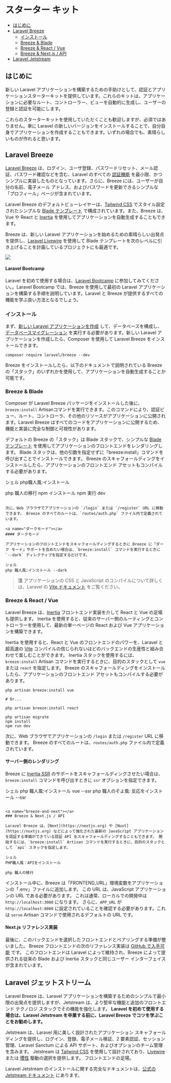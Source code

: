 # スターター キット

- [はじめに](#introduction)
- [Laravel Breeze](#laravel-breeze)
     - [インストール](#laravel-breeze-installation)
     - [Breeze & Blade](#breeze-and-blade)
     - [Breeze & React / Vue](#breeze-and-inertia)
     - [Breeze & Next.js / API](#breeze-and-next)
- [Laravel Jetstream](#laravel-jetstream)

<a name="introduction"></a>
## はじめに

新しい Laravel アプリケーションを構築するための手助けとして、認証とアプリケーションスターターキットを提供しています。これらのキットは、アプリケーションに必要なルート、コントローラー、ビューを自動的に生成し、ユーザーの登録と認証を可能にします。

これらのスターターキットを使用していただくことも歓迎しますが、必須ではありません。単に Laravel の新しいバージョンをインストールすることで、自分自身でアプリケーションを作成することもできます。いずれの場合でも、素晴らしいものが作れると思います。

<a name="laravel-breeze"></a>
## Laravel Breeze

[Laravel Breeze](https://github.com/laravel/breeze) は、ログイン、ユーザ登録、パスワードリセット、メール認証、パスワード確認などを含む、Laravel のすべての [認証機能](/laravel10_ja/authentication) を最小限、かつシンプルに実装したものとなっています。さらに、Breeze には、ユーザーが自分の名前、電子メール アドレス、およびパスワードを更新できるシンプルな「プロフィール」ページが含まれています。

Laravel Breeze のデフォルトビューレイヤーは、[Tailwind CSS](https://tailwindcss.com) でスタイル設定されたシンプルな [Blade テンプレート](/laravel10_ja/blade) で構成されています。また、Breeze は、Vue や React と [Inertia](https://inertiajs.com) を使用してアプリケーションを自動生成することもできます。

Breeze は、新しい Laravel アプリケーションを始めるための素晴らしい出発点を提供し、[Laravel Livewire](https://laravel-livewire.com) を使用して Blade テンプレートを次のレベルに引き上げることを計画しているプロジェクトにも最適です。

<img src="https://laravel.com/img/docs/breeze-register.png">

#### Laravel Bootcamp

Laravel を初めて使用する場合は、[Laravel Bootcamp](https://bootcamp.laravel.com) に参加してみてください。。Laravel Bootcamp では、Breeze を使用して最初の Laravel アプリケーションを構築する手順を説明しています。Laravel と Breeze が提供するすべての機能を学ぶ良い方法となるでしょう。

<a name="laravel-breeze-installation"></a>
### インストール

まず、[新しい Laravel アプリケーションを作成](/laravel10_ja/installation) して、データベースを構成し、[データベースマイグレーション](/laravel10_ja/migrations) を実行する必要があります。新しい Laravel アプリケーションを作成したら、Composer を使用して Laravel Breeze をインストールできます。

```shell
composer require laravel/breeze --dev
```

Breeze をインストールしたら、以下のドキュメントで説明されている Breeze の「スタック」のいずれかを使用して、アプリケーションを自動生成することか可能です。

<a name="breeze-and-blade"></a>
### Breeze & Blade

Composer が Laravel Breeze パッケージをインストールした後に、`breeze:install` Artisanコマンドを実行できます。このコマンドにより、認証ビュー、ルート、コントローラ、その他のリソースがアプリケーションに公開されます。Laravel Breeze はすべてのコードをアプリケーションに公開するため、機能と実装に完全な制御と可視性があります。

デフォルトの Breeze の「スタック」は Blade スタックで、シンプルな [Blade テンプレート](/docs/{{version}}/blade) を使用してアプリケーションのフロントエンドをレンダリングします。 Blade スタックは、他の引数を指定せずに「breeze:install」コマンドを呼び出すことでインストールできます。 Breeze のスキャフォールディングをインストールしたら、アプリケーションのフロントエンド アセットもコンパイルする必要があります。

シェル
php職人風:インストール

php 職人の移行
npm インストール
npm 実行 dev
```

次に、Web ブラウザでアプリケーションの `/login` または `/register` URL に移動できます。 Breeze のすべてのルートは、`routes/auth.php` ファイル内で定義されています。

<a name="ダークモード"></a>
#### ダークモード

アプリケーションのフロントエンドをスキャフォールディングするときに Breeze に「ダーク モード」サポートを含めたい場合は、`breeze:install` コマンドを実行するときに `--dark` ディレクティブを指定するだけです。

シェル
php 職人風:インストール --dark
```

> **注**
> アプリケーションの CSS と JavaScript のコンパイルについて詳しくは、Laravel の [Vite ドキュメント](/docs/{{version}}/vite#running-vite) をご覧ください。

<a name="そよ風と慣性"></a>
### Breeze & React / Vue

Laravel Breeze は、[Inertia](https://inertiajs.com) フロントエンド実装を介して React と Vue の足場も提供します。 Inertia を使用すると、従来のサーバー側のルーティングとコントローラーを使用して、最新の単一ページの React および Vue アプリケーションを構築できます。

Inertia を使用すると、React と Vue のフロントエンドのパワーを、Laravel と超高速の [Vite](https://vitejs.dev) コンパイルの信じられないほどのバックエンドの生産性と組み合わせて楽しむことができます。 Inertia スタックを使用するには、`breeze:install` Artisan コマンドを実行するときに、目的のスタックとして `vue` または `react` を指定します。 Breeze のスキャフォールディングをインストールしたら、アプリケーションのフロントエンド アセットもコンパイルする必要があります。

```shell
php artisan breeze:install vue

# Or...

php artisan breeze:install react

php artisan migrate
npm install
npm run dev
```

次に、Web ブラウザでアプリケーションの `/login` または `/register` URL に移動できます。 Breeze のすべてのルートは、`routes/auth.php` ファイル内で定義されています。

<a name="server-side-rendering"></a>
#### サーバー側のレンダリング

Breeze に [Inertia SSR](https://inertiajs.com/server-side-rendering) のサポートをスキャフォールディングさせたい場合は、`breeze:install` コマンドを呼び出すときに `ssr` オプションを指定できます。

シェル
php 職人風:インストール vue --ssr
php 職人のそよ風: 反応をインストール --ssr
```

<a name="breeze-and-next"></a>
### Breeze & Next.js / API

Laravel Breeze は、[Next](https://nextjs.org) や [Nuxt](https://nuxtjs.org) などによって強化された最新の JavaScript アプリケーションを認証する準備ができている認証 API をスキャフォールディングすることもできます。 開始するには、`breeze:install` Artisan コマンドを実行するときに、目的のスタックとして `api` スタックを指定します。

シェル
PHP職人風：APIをインストール

php 職人の移行
```

インストール中に、Breeze は「FRONTEND_URL」環境変数をアプリケーションの「.env」ファイルに追加します。 この URL は、JavaScript アプリケーションの URL である必要があります。 これは通常、ローカルでの開発中は `http://localhost:3000` になります。 さらに、`APP_URL` が `http://localhost:8000` に設定されていることを確認する必要があります。これは `serve` Artisan コマンドで使用されるデフォルトの URL です。

<a name="next-reference-implementation"></a>
#### Next.js リファレンス実装

最後に、このバックエンドを選択したフロントエンドとペアリングする準備が整いました。 Breeze フロントエンドの次のリファレンス実装は [GitHub で入手可能](https://github.com/laravel/breeze-next) です。 このフロントエンドは Laravel によって維持され、Breeze によって提供される従来の Blade および Inertia スタックと同じユーザー インターフェイスが含まれています。

<a name="laravel-jetstream"></a>
## Laravel ジェットストリーム

Laravel Breeze は、Laravel アプリケーションを構築するためのシンプルで最小限の出発点を提供しますが、Jetstream は、より堅牢な機能と追加のフロントエンド テクノロジ スタックでその機能を強化します。 **Laravel を初めて使用する場合は、Laravel Jetstream を卒業する前に、Laravel Breeze でコツを学ぶことをお勧めします。**

Jetstream は、Laravel 用に美しく設計されたアプリケーション スキャフォールディングを提供し、ログイン、登録、電子メール検証、2 要素認証、セッション管理、Laravel Sanctum による API サポート、およびオプションのチーム管理を含みます。 Jetstream は [Tailwind CSS](https://tailwindcss.com) を使用して設計されており、[Livewire](https://laravel-livewire.com) または [慣性](https://inertiajs.com) 駆動の選択を提供します。 フロントエンドの足場。

Laravel Jetstream のインストールに関する完全なドキュメントは、[公式の Jetstream ドキュメント](https://jetstream.laravel.com/3.x/introduction.html) にあります。
